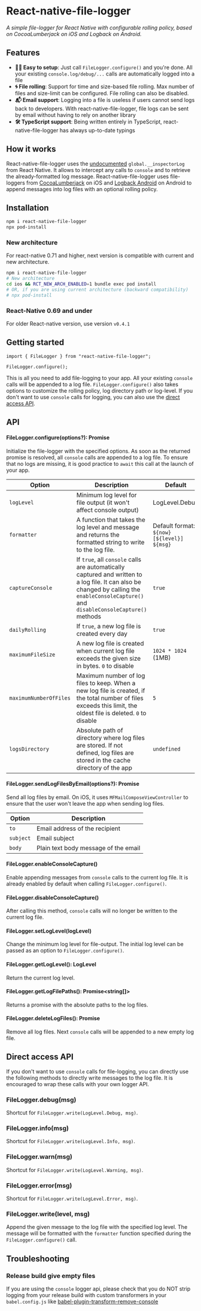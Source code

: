 # React-native-file-logger

_A simple file-logger for React Native with configurable rolling policy, based on CocoaLumberjack on iOS and Logback on Android._

## Features

- **💆‍♂️ Easy to setup**: Just call `FileLogger.configure()` and you're done. All your existing `console.log/debug/...` calls are automatically logged into a file
- **🌀 File rolling**: Support for time and size-based file rolling. Max number of files and size-limit can be configured. File rolling can also be disabled.
- **📬 Email support**: Logging into a file is useless if users cannot send logs back to developers. With react-native-file-logger, file logs can be sent by email without having to rely on another library
- **🛠 TypeScript support**: Being written entirely in TypeScript, react-native-file-logger has always up-to-date typings

## How it works

React-native-file-logger uses the [undocumented](https://github.com/facebook/react-native/blob/3c9e5f1470c91ff8a161d8e248cf0a73318b1f40/Libraries/polyfills/console.js#L433) `global.__inspectorLog` from React Native. It allows to intercept any calls to `console` and to retrieve the already-formatted log message. React-native-file-logger uses file-loggers from [CocoaLumberjack](https://github.com/CocoaLumberjack/CocoaLumberjack) on iOS and [Logback Android](https://github.com/tony19/logback-android) on Android to append messages into log files with an optional rolling policy.

## Installation

```sh
npm i react-native-file-logger
npx pod-install
```

### New architecture

For react-native 0.71 and higher, next version is compatible with current and new architecture.

```sh
npm i react-native-file-logger
# New architecture
cd ios && RCT_NEW_ARCH_ENABLED=1 bundle exec pod install
# OR, if you are using current architecture (backward compatibility)
# npx pod-install
```

### React-Native 0.69 and under

For older React-native version, use version `v0.4.1`

## Getting started

```
import { FileLogger } from "react-native-file-logger";

FileLogger.configure();
```

This is all you need to add file-logging to your app. All your existing `console` calls will be appended to a log file. `FileLogger.configure()` also takes options to customize the rolling policy, log directory path or log-level. If you don't want to use `console` calls for logging, you can also use the [direct access API](#direct-access-api).

## API

#### FileLogger.configure(options?): Promise

Initialize the file-logger with the specified options. As soon as the returned promise is resolved, all `console` calls are appended to a log file. To ensure that no logs are missing, it is good practice to `await` this call at the launch of your app.

| Option                 | Description                                                                                                                                                                               | Default                                    |
| ---------------------- | ----------------------------------------------------------------------------------------------------------------------------------------------------------------------------------------- | ------------------------------------------ |
| `logLevel`             | Minimum log level for file output (it won't affect console output)                                                                                                                        | LogLevel.Debug                             |
| `formatter`            | A function that takes the log level and message and returns the formatted string to write to the log file.                                                                                | Default format: `${now} [${level}] ${msg}` |
| `captureConsole`       | If `true`, all `console` calls are automatically captured and written to a log file. It can also be changed by calling the `enableConsoleCapture()` and `disableConsoleCapture()` methods | `true`                                     |
| `dailyRolling`         | If `true`, a new log file is created every day                                                                                                                                            | `true`                                     |
| `maximumFileSize`      | A new log file is created when current log file exceeds the given size in bytes. `0` to disable                                                                                           | `1024 * 1024` (1MB)                        |
| `maximumNumberOfFiles` | Maximum number of log files to keep. When a new log file is created, if the total number of files exceeds this limit, the oldest file is deleted. `0` to disable                          | `5`                                        |
| `logsDirectory`        | Absolute path of directory where log files are stored. If not defined, log files are stored in the cache directory of the app                                                             | `undefined`                                |

#### FileLogger.sendLogFilesByEmail(options?): Promise

Send all log files by email. On iOS, it uses `MFMailComposeViewController` to ensure that the user won't leave the app when sending log files.

| Option    | Description                          |
| --------- | ------------------------------------ |
| `to`      | Email address of the recipient       |
| `subject` | Email subject                        |
| `body`    | Plain text body message of the email |

#### FileLogger.enableConsoleCapture()

Enable appending messages from `console` calls to the current log file. It is already enabled by default when calling `FileLogger.configure()`.

#### FileLogger.disableConsoleCapture()

After calling this method, `console` calls will no longer be written to the current log file.

#### FileLogger.setLogLevel(logLevel)

Change the minimum log level for file-output. The initial log level can be passed as an option to `FileLogger.configure()`.

#### FileLogger.getLogLevel(): LogLevel

Return the current log level.

#### FileLogger.getLogFilePaths(): Promise<string[]>

Returns a promise with the absolute paths to the log files.

#### FileLogger.deleteLogFiles(): Promise

Remove all log files. Next `console` calls will be appended to a new empty log file.

## Direct access API

If you don't want to use `console` calls for file-logging, you can directly use the following methods to directly write messages to the log file. It is encouraged to wrap these calls with your own logger API.

### FileLogger.debug(msg)

Shortcut for `FileLogger.write(LogLevel.Debug, msg)`.

### FileLogger.info(msg)

Shortcut for `FileLogger.write(LogLevel.Info, msg)`.

### FileLogger.warn(msg)

Shortcut for `FileLogger.write(LogLevel.Warning, msg)`.

### FileLogger.error(msg)

Shortcut for `FileLogger.write(LogLevel.Error, msg)`.

### FileLogger.write(level, msg)

Append the given message to the log file with the specified log level. The message will be formatted with the `formatter` function specified during the `FileLogger.configure()` call.

## Troubleshooting

### Release build give empty files

If you are using the `console` logger api, please check that you do NOT strip logging from your release build with custom transformers in your `babel.config.js` like [babel-plugin-transform-remove-console](https://github.com/babel/minify/tree/master/packages/babel-plugin-transform-remove-console)
